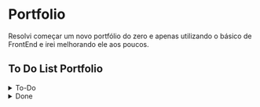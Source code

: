 # Portfolio
 
Resolvi começar um novo portfólio do zero e apenas utilizando o básico de FrontEnd e irei melhorando ele aos poucos.

## To Do List Portfolio

<details>

<summary> To-Do </summary>

- [ ] Escrever texto "Breve introdução"
- [ ] Resolver problema links "/Portfolio"
- [ ] Protótipos Figma
- [ ] Parte com ferramentas e linguagens que sei
- [ ] Adicionar icone window do navegador
- [ ] Consertar visualização no celular (hr)
- [ ] Escolher uma foto melhor
- [ ] Inglês
- [ ] Posters and Workshops
- [ ] Modo escuro
- [ ] Links font-awesome
- [ ] Github Pages novamente
- [ ] Colocar meus projetos de verdade
- [ ] Página de cada projeto
- [ ] Página recursos que eu recomendo

</details>

<details> 

<summary> Done </summary>

- [x] Colocar uma foto minha
- [x] Arrumar as cores
- [x] Responsividade
- [x] Icones redes sociais
- [x] Link currículo
- [x] Adicionar informações corretas sobre educação, experiência e outros
- [x] Trocar para React
- [x] Github Pages
- [x] Decidir SideBar React
- [x] Parte de projetos
- [x] Resolver como eu coloco novos projetos

</details>
